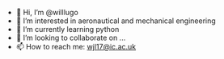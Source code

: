 - 👋 Hi, I’m @willlugo
- 👀 I’m interested in aeronautical and mechanical engineering
- 🌱 I’m currently learning python
- 💞️ I’m looking to collaborate on ...
- 📫 How to reach me: wjl17@ic.ac.uk

<!---
willlugo/willlugo is a ✨ special ✨ repository because its `README.md` (this file) appears on your GitHub profile.
You can click the Preview link to take a look at your changes.
--->
